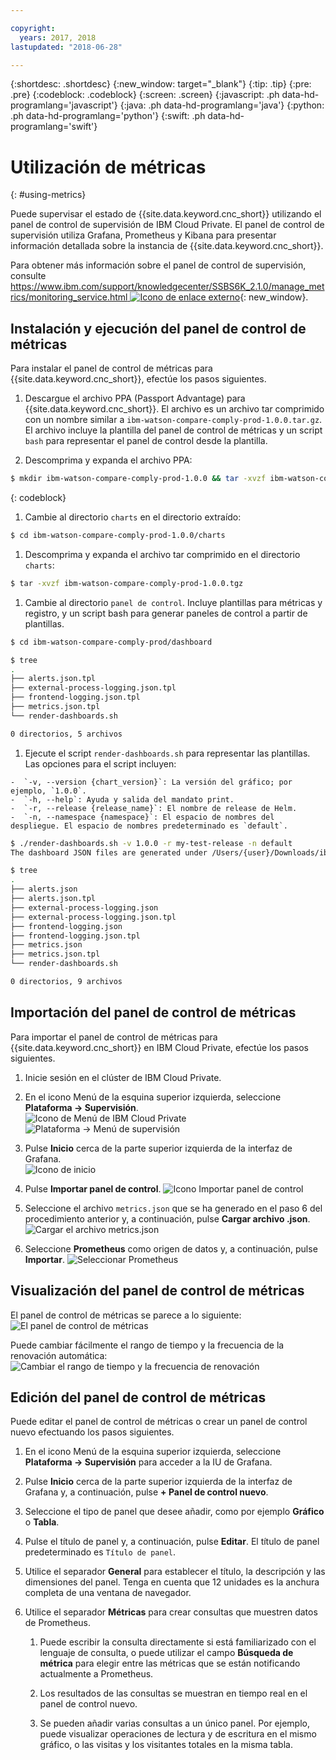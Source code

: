 ```yaml
---

copyright:
  years: 2017, 2018
lastupdated: "2018-06-28"

---
```


{:shortdesc: .shortdesc}
{:new_window: target="_blank"}
{:tip: .tip}
{:pre: .pre}
{:codeblock: .codeblock}
{:screen: .screen}
{:javascript: .ph data-hd-programlang='javascript'}
{:java: .ph data-hd-programlang='java'}
{:python: .ph data-hd-programlang='python'}
{:swift: .ph data-hd-programlang='swift'}

# Utilización de métricas
{: #using-metrics}

Puede supervisar el estado de {{site.data.keyword.cnc_short}} utilizando el panel de control de supervisión de IBM Cloud Private. El panel de control de supervisión utiliza Grafana, Prometheus y Kibana para presentar información detallada sobre la instancia de {{site.data.keyword.cnc_short}}.

Para obtener más información sobre el panel de control de supervisión, consulte [https://www.ibm.com/support/knowledgecenter/SSBS6K_2.1.0/manage_metrics/monitoring_service.html ![Icono de enlace externo](../../icons/launch-glyph.svg "Icono de enlace externo")](https://www.ibm.com/support/knowledgecenter/SSBS6K_2.1.0/manage_metrics/monitoring_service.html){: new_window}.

## Instalación y ejecución del panel de control de métricas

Para instalar el panel de control de métricas para {{site.data.keyword.cnc_short}}, efectúe los pasos siguientes.

 1. Descargue el archivo PPA (Passport Advantage) para {{site.data.keyword.cnc_short}}. El archivo es un archivo tar comprimido con un nombre similar a `ibm-watson-compare-comply-prod-1.0.0.tar.gz`. El archivo incluye la plantilla del panel de control de métricas y un script `bash` para representar el panel de control desde la plantilla.

 1. Descomprima y expanda el archivo PPA:
  ```bash
  $ mkdir ibm-watson-compare-comply-prod-1.0.0 && tar -xvzf ibm-watson-compare-comply-prod-1.0.0.tar.gz -C ibm-watson-compare-comply-prod-1.0.0
  ```
  {: codeblock}

 1. Cambie al directorio `charts` en el directorio extraído:
   ```bash
   $ cd ibm-watson-compare-comply-prod-1.0.0/charts    
   ```

 1. Descomprima y expanda el archivo tar comprimido en el directorio `charts`:
   ```bash
   $ tar -xvzf ibm-watson-compare-comply-prod-1.0.0.tgz
   ```

 1. Cambie al directorio `panel de control`. Incluye plantillas para métricas y registro, y un script bash para generar paneles de control
a partir de plantillas.

   ```bash
   $ cd ibm-watson-compare-comply-prod/dashboard

   $ tree
   .
   ├── alerts.json.tpl
   ├── external-process-logging.json.tpl
   ├── frontend-logging.json.tpl
   ├── metrics.json.tpl
   └── render-dashboards.sh

   0 directorios, 5 archivos
   ```

  1. Ejecute el script `render-dashboards.sh` para representar las plantillas. Las opciones para el script incluyen:
  
    -  `-v, --version {chart_version}`: La versión del gráfico; por ejemplo, `1.0.0`.
    -  `-h, --help`: Ayuda y salida del mandato print.
    -  `-r, --release {release_name}`: El nombre de release de Helm.
    -  `-n, --namespace {namespace}`: El espacio de nombres del despliegue. El espacio de nombres predeterminado es `default`.

   ```bash
   $ ./render-dashboards.sh -v 1.0.0 -r my-test-release -n default
   The dashboard JSON files are generated under /Users/{user}/Downloads/ibm-watson-compare-comply-prod-1.0.0/charts/ibm-watson-compare-comply-prod/dashboard.

   $ tree
   .
   ├── alerts.json
   ├── alerts.json.tpl
   ├── external-process-logging.json
   ├── external-process-logging.json.tpl
   ├── frontend-logging.json
   ├── frontend-logging.json.tpl
   ├── metrics.json
   ├── metrics.json.tpl
   └── render-dashboards.sh

   0 directorios, 9 archivos
   ```

## Importación del panel de control de métricas

Para importar el panel de control de métricas para {{site.data.keyword.cnc_short}} en IBM Cloud Private, efectúe los pasos siguientes.

  1. Inicie sesión en el clúster de IBM Cloud Private.

  1. En el icono Menú de la esquina superior izquierda, seleccione **Plataforma -> Supervisión**. <br />
      ![Icono de Menú de IBM Cloud Private](images/icp-menu.png) <br />
      ![Plataforma -> Menú de supervisión](images/icp-monitoring.png)

  1. Pulse **Inicio** cerca de la parte superior izquierda de la interfaz de Grafana. <br />
      ![Icono de inicio](images/icp-home.png)

  1. Pulse **Importar panel de control**.
      ![Icono Importar panel de control](images/import-dboard.png)

  1. Seleccione el archivo `metrics.json` que se ha generado en el paso 6 del procedimiento anterior y, a continuación, pulse **Cargar archivo .json**. <br />
      ![Cargar el archivo metrics.json](images/metrics-json.png)

  1. Seleccione **Prometheus** como origen de datos y, a continuación, pulse **Importar**.
       ![Seleccionar Prometheus](images/prometheus.png)

## Visualización del panel de control de métricas

El panel de control de métricas se parece a lo siguiente:
![El panel de control de métricas](images/metrics-dboard.png)

Puede cambiar fácilmente el rango de tiempo y la frecuencia de la renovación automática:
![Cambiar el rango de tiempo y la frecuencia de renovación](images/dboard-change.png)

## Edición del panel de control de métricas

Puede editar el panel de control de métricas o crear un panel de control nuevo efectuando los pasos siguientes.

  1. En el icono Menú de la esquina superior izquierda, seleccione **Plataforma -> Supervisión** para acceder a la IU de Grafana.

  1. Pulse **Inicio** cerca de la parte superior izquierda de la interfaz de Grafana y, a continuación, pulse **+ Panel de control nuevo**.

  1. Seleccione el tipo de panel que desee añadir, como por ejemplo **Gráfico** o **Tabla**.

  1. Pulse el título de panel y, a continuación, pulse **Editar**. El título de panel predeterminado es `Título de panel`.

  1. Utilice el separador **General** para establecer el título, la descripción y las dimensiones del panel. Tenga en cuenta que 12 unidades es la anchura completa de una ventana de navegador.

  1. Utilice el separador **Métricas** para crear consultas que muestren datos de Prometheus.

        1. Puede escribir la consulta directamente si está familiarizado con el lenguaje de consulta, o puede utilizar el campo **Búsqueda de métrica** para elegir entre las métricas que se están notificando actualmente a Prometheus.

        1. Los resultados de las consultas se muestran en tiempo real en el panel de control nuevo.

        1. Se pueden añadir varias consultas a un único panel. Por ejemplo, puede visualizar operaciones de lectura y de escritura en el mismo gráfico, o las visitas y los visitantes totales en la misma tabla.
        
